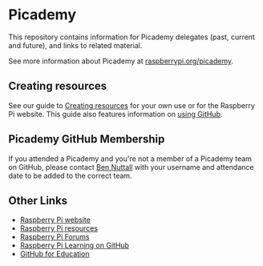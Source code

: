 # Picademy

This repository contains information for Picademy delegates (past, current and future), and links to related material.

See more information about Picademy at [raspberrypi.org/picademy](http://www.raspberrypi.org/picademy/).

## Creating resources

See our guide to [Creating resources](https://github.com/raspberrypilearning/creating-resources) for your own use or for the Raspberry Pi website. This guide also features information on [using GitHub](https://github.com/raspberrypilearning/creating-resources/blob/master/github/README.md).

## Picademy GitHub Membership

If you attended a Picademy and you're not a member of a Picademy team on GitHub, please contact [Ben Nuttall](https://github.com/bennuttall) with your username and attendance date to be added to the correct team.

## Other Links

- [Raspberry Pi website](http://www.raspberrypi.org/)
- [Raspberry Pi resources](http://www.raspberrypi.org/resources)
- [Raspberry Pi Forums](http://www.raspberrypi.org/forums/)
- [Raspberry Pi Learning on GitHub](https://github.com/raspberrypilearning)
- [GitHub for Education](https://education.github.com/)
